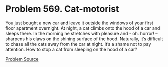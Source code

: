 # Problem 569. Cat-motorist

You just bought a new car and leave it outside the windows of your first floor apartment overnight. At night, a cat climbs onto the hood of a car and sleeps there. In the morning he stretches with pleasure and - oh. horror! – sharpens his claws on the shining surface of the hood. Naturally, it’s difficult to chase all the cats away from the car at night. It’s a shame not to pay attention. How to stop a cat from sleeping on the hood of a car?

[Problem Source](https://www.trizland.ru/tasks/5128/)